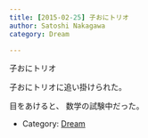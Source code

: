 ```yaml
---
title: [2015-02-25] 子おにトリオ
author: Satoshi Nakagawa
category: Dream

---
```


子おにトリオ

 子おにトリオに追い掛けられた。

<!--more-->
目をあけると、
数学の試験中だった。

- Category: [Dream](https://merapano.github.io/categories.html#Dream)

